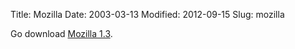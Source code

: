 Title: Mozilla
Date: 2003-03-13
Modified: 2012-09-15
Slug: mozilla

Go download <a href="http://www.mozilla.org/" >Mozilla 1.3</a>.
